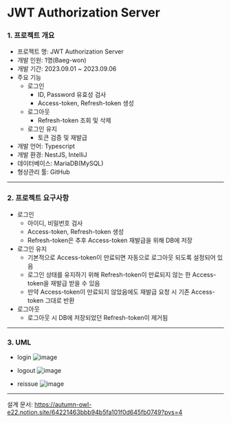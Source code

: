 # JWT Authorization Server

### 1. 프로젝트 개요
- 프로젝트 명: JWT Authorization Server
- 개발 인원: 1명(Baeg-won)
- 개발 기간: 2023.09.01 ~ 2023.09.06
- 주요 기능
  - 로그인
    - ID, Password 유효성 검사
    - Access-token, Refresh-token 생성
  - 로그아웃
    - Refresh-token 조회 및 삭제
  - 로그인 유지
    - 토큰 검증 및 재발급
- 개발 언어: Typescript
- 개발 환경: NestJS, IntelliJ
- 데이터베이스: MariaDB(MySQL)
- 형상관리 툴: GitHub

<hr>

### 2. 프로젝트 요구사항
- 로그인
  - 아이디, 비밀번호 검사
  - Access-token, Refresh-token 생성
  - Refresh-token은 추후 Access-token 재발급을 위해 DB에 저장
- 로그인 유지
  - 기본적으로 Access-token이 만료되면 자동으로 로그아웃 되도록 설정되어 있음
  - 로그인 상태를 유지하기 위해 Refresh-token이 만료되지 않는 한 Access-token을 재발급 받을 수 있음
  - 만약 Access-token이 만료되지 않았음에도 재발급 요청 시 기존 Access-token 그대로 반환
- 로그아웃
  - 로그아웃 시 DB에 저장되었던 Refresh-token이 제거됨

<hr>

### 3. UML
- login
![image](https://github.com/Baeg-won/auth-backend/assets/45421117/f83dc212-9e35-4323-9b62-3c9ef7e2c04e)

- logout
![image](https://github.com/Baeg-won/auth-backend/assets/45421117/78f97839-f3fb-4cb3-800b-2cc1343cff62)

- reissue
![image](https://github.com/Baeg-won/auth-backend/assets/45421117/db4ca608-a778-4ba2-9023-08508fde1076)

<hr>

설계 문서:
https://autumn-owl-e22.notion.site/64221463bbb94b5fa101f0d645fb0749?pvs=4
